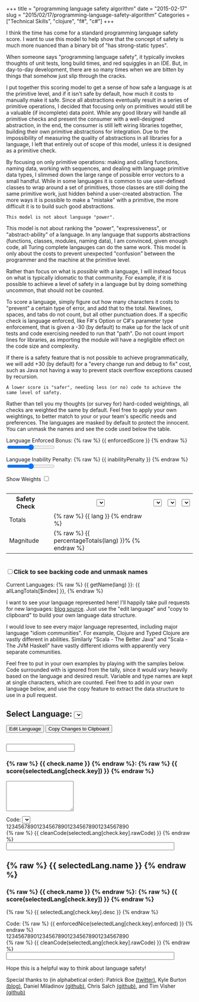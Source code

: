 +++
title = "programming language safety algorithm"
date = "2015-02-17"
slug = "2015/02/17/programming-language-safety-algorithm"
Categories = ["Technical Skills", "clojure", "f#", "c#"]
+++

I think the time has come for a standard programming language safety
score. I want to use this model to help show that the concept of
safety is much more nuanced than a binary bit of "has strong-static
types".

When someone says "programming language safety", it typically invokes
thoughts of unit tests, long build times, and red squiggles in an
IDE. But, in day-to-day development, there are so many times when we
are bitten by things that somehow just slip through the cracks.

I put together this scoring model to get a sense of how safe a
language is at the primitive level, and if it isn't safe by default,
how much it costs to manually make it safe. Since all abstractions
eventually result in a series of primitive operations, I decided that
focusing only on primitives would still be a valuable (if incomplete)
data point. While any good library will handle all primitive checks
and present the consumer with a well-designed abstraction, in the end,
the consumer is still left wiring libraries together, building their
own primitive abstractions for integration. Due to the impossibility of
measuring the quality of abstractions in all libraries for a language,
I left that entirely out of scope of this model, unless it is designed
as a primitive check.

By focusing on only primitive operations: making and calling
functions, naming data, working with sequences, and dealing with
language primitive data types, I slimmed down the large range of
possible error vectors to a small handful. While in some languages it
is common to use user-defined classes to wrap around a set of
primitives, those classes are still doing the same primitive work,
just hidden behind a user-created abstraction. The more ways it is
possible to make a "mistake" with a primitive, the more difficult it
is to build such good abstractions.

    This model is not about language "power".

This model is not about ranking the "power", "expressiveness", or
"abstract-ability" of a language. In any language that supports
abstractions (functions, classes, modules, naming data), I am
convinced, given enough code, all Turing complete langauges can do the
same work. This model is only about the costs to prevent unexpected
"confusion" between the programmer and the machine at the primitive
level.

Rather than focus on what is _possible_ with a language, I will
instead focus on what is typically idiomatic to that community. For
example, if it is possible to achieve a level of safety in a language
but by doing something uncommon, that should not be counted.

To score a language, simply figure out how many characters it costs to
"prevent" a certain type of error, and add that to the
total. Newlines, spaces, and tabs do not count, but all other
punctuation does. If a specific check is language enforced, like F#'s
Option or C#'s parameter type enforcement, that is given a -30 (by
default) to make up for the lack of unit tests and code exercising
needed to run that "path". Do not count import lines for libraries, as
importing the module will have a negligible effect on the code size
and complexity.

If there is a safety feature that is not possible to achieve
programmatically, we will add +30 (by default) for a "every change run
and debug to fix" cost, such as Java not having a way to prevent stack
overflow exceptions caused by recursion.

    A lower score is "safer", needing less (or no) code to achieve the same level of safety.

Rather than tell you my thoughts (or survey for) hard-coded
weightings, all checks are weighted the same by default. Feel free to
apply your own weightings, to better match to your or your team's
specific needs and preferences. The languages are masked by default to
protect the innocent. You can unmask the names and see the code used
below the table.

<div ng-app="TableApp">
<div ng-controller="TableCtrl">

Language Enforced Bonus:
{% raw %} {{ enforcedScore }} {% endraw %}
<input ng-model="enforcedScore" type="range" min="0" max="50" />

Language Inability Penalty:
{% raw %} {{ inabilityPenalty }} {% endraw %}
<input ng-model="inabilityPenalty" type="range" min="0" max="50" />

Show Weights <input type="checkbox" ng-model="showWeights" />
<p class="lead">
<div style="overflow-x:scroll">
<table class="langtable">
<tr>
<th>Safety Check</th>
<th></th>
<th>
<select ng-options="getName(lang) for lang in allLanguages" ng-model="languages[0]"></select>
</th>
<th>
<select ng-options="getName(lang) for lang in allLanguages" ng-model="languages[1]"></select>
</th>
<th>
<select ng-options="getName(lang) for lang in allLanguages" ng-model="languages[2]"></select>
</th>
<th>
<select ng-options="getName(lang) for lang in allLanguages" ng-model="languages[3]"></select>
</th>
</tr>
<tr ng-repeat="check in langChecks" score-row name="check.name" row-key="check.key"></tr>
<tr class="totals"><td>Totals</td>
<td></td>
<td ng-repeat="lang in langTotals track by $index">
{% raw %} {{ lang }} {% endraw %}
</td>
</tr>
<tr class="totals"><td>Magnitude</td>
<td></td>
<td ng-repeat="lang in langTotals track by $index">
{% raw %} {{ percentageTotals(lang) }}% {% endraw %}
</td>
</tr>
</table>
</div>

<h3><input ng-model="showRealName" type="checkbox" /><span
ng-click="showRealName = !!!showRealName">Click to see backing code and unmask names</span></h3>

Current Languages:
<span ng-repeat="lang in allLanguages">
{% raw %} {{ getName(lang) }}: {{ allLangTotals[$index] }}, {% endraw %}
</select>

I want to see your language represented here! I'll happily take pull
requests for new languages: [blog source](https://github.com/steveshogren/blog-source/blob/master/source/javascripts/sliders.js). Just
use the "edit language" and "copy to clipboard" to build your own
language data structure.

I would love to see every major language represented, including major
language "idiom communities". For example, Clojure and Typed Clojure
are vastly different in abilities. Similarly "Scala - The Better Java"
and "Scala - The JVM Haskell" have vastly different idioms with
apparently very separate communities.


<div ng-show="showRealName"> Feel free to put in your own examples by
playing with the samples below. Code surrounded with <! !> is ignored
from the tally, since it would vary heavily based on the language and
desired result. Variable and type names are kept at single characters,
which are counted. Feel free to add in your own language below, and
use the copy feature to extract the data structure to use in a pull
request.

<h2>Select Language:
<select ng-options="lang.name for lang in allLanguages" ng-model="selectedLang"></select>
</h2>
<button ng-click="showEdit = !showEdit">Edit Language</button>
<button ng-click="copyToClipboard(selectedLang)">Copy Changes to Clipboard</button>
<div ng-show="showEdit">
<h2><input ng-model="selectedLang.name"></input></h2>
<div ng-repeat="check in langChecks">
<h3>{% raw %} {{ check.name }} {% endraw %}: {% raw %} {{ score(selectedLang[check.key]) }} {% endraw %} </h3>
<p>
<textarea class="widetextarea" rows="5" ng-model="selectedLang[check.key].desc"></textarea> 
<div>
Code: <select ng-options="enforcedNice(e) for e in enforcedTypes" ng-model="selectedLang[check.key].enforced"></select>
<div class="tablecode">1234567890123456789012345678901234567890</div>
<div class="tablecode" > {% raw %} {{ cleanCode(selectedLang[check.key].rawCode) }} {% endraw %} </div>
<input type="text" style="width:90%;" ng-model="selectedLang[check.key].rawCode" />
</div>
</p>
</div>
</div>

<div ng-show="!showEdit">
<h2>{% raw %} {{ selectedLang.name }} {% endraw %}</h2>
<div ng-repeat="check in langChecks">
<h3>{% raw %} {{ check.name }} {% endraw %}: {% raw %} {{ score(selectedLang[check.key]) }} {% endraw %} </h3>
<p>
{% raw %} {{ selectedLang[check.key].desc }} {% endraw %}
<div>
Code: {% raw %} {{ enforcedNice(selectedLang[check.key].enforced)  }} {% endraw %}
<div class="tablecode" ng-if="selectedLang[check.key].rawCode">1234567890123456789012345678901234567890</div>
<div class="tablecode" > {% raw %} {{ cleanCode(selectedLang[check.key].rawCode) }} {% endraw %} </div>
<input type="text" style="width:90%;" ng-model="selectedLang[check.key].rawCode" />
</div>
</p>
</div>
</div>
</div>

Hope this is a helpful way to think about language safety!

Special thanks to (in alphabetical order):
Patrick Boe [(twitter)](https://twitter.com/traffichazard/),
Kyle Burton [(blog)](http://asymmetrical-view.com/),
Daniel Miladinov [(github)](https://github.com/danielmiladinov),
Chris Salch [(github)](https://github.com/arlaneenalra), and
Tim Visher [(github)](https://github.com/timvisher)
